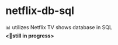 # netflix-db-sql
:bar_chart: utilizes Netflix TV shows database in SQL 
</br>
**<:hammer:still in progress>**
